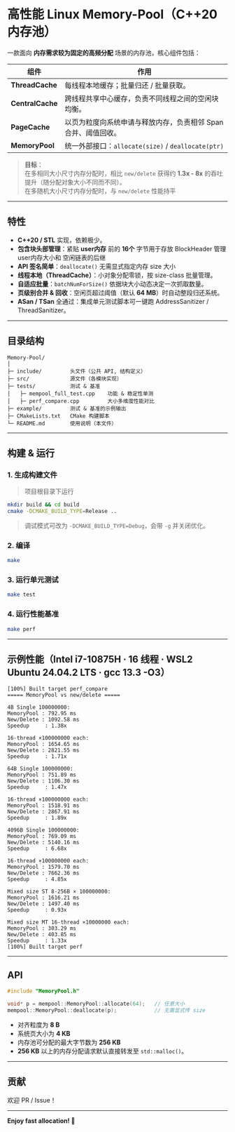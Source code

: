 # 高性能 Linux Memory-Pool（C++20 内存池）

一款面向 **内存需求较为固定的高频分配** 场景的内存池，核心组件包括：

| 组件               | 作用                                          |
| ---------------- | ------------------------------------------- |
| **ThreadCache**  | 每线程本地缓存；批量归还 / 批量获取。              |
| **CentralCache** | 跨线程共享中心缓存，负责不同线程之间的空闲块均衡。                   |
| **PageCache**    | 以页为粒度向系统申请与释放内存，负责相邻 Span 合并、阈值回收。          |
| **MemoryPool**   | 统一外部接口：`allocate(size)` / `deallocate(ptr)` |

> **目标**：  
> 在多相同大小尺寸内存分配时，相比 `new/delete` 获得约 **1.3x - 8x** 的吞吐提升（随分配对象大小不同而不同）。  
> 在多随机大小尺寸内存分配时，与 `new/delete` 性能持平

---

## 特性

- **C++20 / STL** 实现，依赖极少。
- **包含块头部管理**：紧贴 **user内存** 前的 **16个** 字节用于存放 BlockHeader 管理user内存大小和 空闲链表的后继
- **API 签名简单**：`deallocate()` 无需显式指定内存 size 大小
- **线程本地（ThreadCache）**：小对象分配零锁，按 size-class 批量管理。
- **自适应批量**：`batchNumForSize()` 依据块大小动态决定一次抓取数量。
- **页级别合并 & 回收**：空闲页超过阈值（默认 **64 MB**）时自动整段归还系统。
- **ASan / TSan** 全通过：集成单元测试脚本可一键跑 AddressSanitizer / ThreadSanitizer。

---

## 目录结构

```
Memory-Pool/
│
├─ include/         头文件（公共 API, 结构定义）
├─ src/             源文件（各模块实现）
├─ tests/           测试 & 基准
│   ├─ mempool_full_test.cpp    功能 & 稳定性单测
│   ├─ perf_compare.cpp         大小多维度性能对比
├─ example/         测试 & 基准的示例输出
├─ CMakeLists.txt   CMake 构建脚本
└─ README.md        使用说明（本文件）
```

---

## 构建 & 运行

### 1. 生成构建文件

> 项目根目录下运行
```bash
mkdir build && cd build
cmake -DCMAKE_BUILD_TYPE=Release ..
```

> 调试模式可改为 `-DCMAKE_BUILD_TYPE=Debug`，会带 `-g` 并关闭优化。

### 2. 编译

```bash
make
```

### 3. 运行单元测试

```bash
make test
```

### 4. 运行性能基准

```bash
make perf
```

---

## 示例性能（Intel i7-10875H · 16 线程 ·  WSL2 Ubuntu 24.04.2 LTS · gcc 13.3 -O3）

```
[100%] Built target perf_compare
===== MemoryPool vs new/delete =====

4B Single 100000000:
MemoryPool : 792.95 ms
New/Delete : 1092.58 ms
Speedup     : 1.38x

16-thread ×100000000 each:
MemoryPool : 1654.65 ms
New/Delete : 2821.55 ms
Speedup     : 1.71x

64B Single 100000000:
MemoryPool : 751.89 ms
New/Delete : 1106.30 ms
Speedup     : 1.47x

16-thread ×100000000 each:
MemoryPool : 1518.91 ms
New/Delete : 2867.91 ms
Speedup     : 1.89x

4096B Single 100000000:
MemoryPool : 769.09 ms
New/Delete : 5140.16 ms
Speedup     : 6.68x

16-thread ×100000000 each:
MemoryPool : 1579.70 ms
New/Delete : 7662.36 ms
Speedup     : 4.85x

Mixed size ST 8-256B × 100000000:
MemoryPool : 1616.21 ms
New/Delete : 1497.40 ms
Speedup     : 0.93x

Mixed size MT 16-thread ×10000000 each:
MemoryPool : 303.29 ms
New/Delete : 403.85 ms
Speedup     : 1.33x
[100%] Built target perf
```

---

## API

```cpp
#include "MemoryPool.h"

void* p = mempool::MemoryPool::allocate(64);   // 任意大小
mempool::MemoryPool::deallocate(p);            // 无需显式传 size
```

 - 对齐粒度为 **8 B**
 - 系统页大小为 **4 KB**
 - 内存池可分配的最大字节数为 **256 KB**
 - **256 KB** 以上的内存分配请求默认直接转发至 `std::malloc()`。

---

## 贡献

欢迎 PR / Issue！

---

**Enjoy fast allocation! 🚀**

